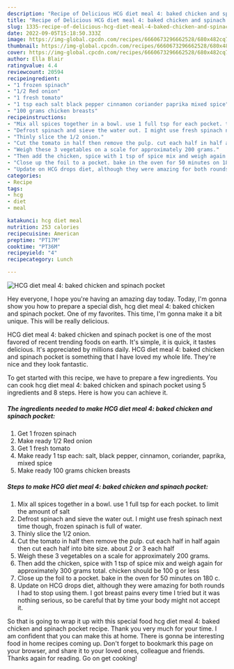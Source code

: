 ```yaml
---
description: "Recipe of Delicious HCG diet meal 4: baked chicken and spinach pocket"
title: "Recipe of Delicious HCG diet meal 4: baked chicken and spinach pocket"
slug: 1335-recipe-of-delicious-hcg-diet-meal-4-baked-chicken-and-spinach-pocket
date: 2022-09-05T15:18:50.333Z
image: https://img-global.cpcdn.com/recipes/6660673296662528/680x482cq70/hcg-diet-meal-4-baked-chicken-and-spinach-pocket-recipe-main-photo.jpg
thumbnail: https://img-global.cpcdn.com/recipes/6660673296662528/680x482cq70/hcg-diet-meal-4-baked-chicken-and-spinach-pocket-recipe-main-photo.jpg
cover: https://img-global.cpcdn.com/recipes/6660673296662528/680x482cq70/hcg-diet-meal-4-baked-chicken-and-spinach-pocket-recipe-main-photo.jpg
author: Ella Blair
ratingvalue: 4.4
reviewcount: 20594
recipeingredient:
- "1 frozen spinach"
- "1/2 Red onion"
- "1 fresh tomato"
- "1 tsp each salt black pepper cinnamon coriander paprika mixed spice"
- "100 grams chicken breasts"
recipeinstructions:
- "Mix all spices together in a bowl. use 1 full tsp for each pocket. to limit the amount of salt"
- "Defrost spinach and sieve the water out. I might use fresh spinach next time though, frozen spinach is full of water."
- "Thinly slice the 1/2 onion."
- "Cut the tomato in half then remove the pulp. cut each half in half again then cut each half into bite size. about 2 or 3 each half"
- "Weigh these 3 vegetables on a scale for approximately 200 grams."
- "Then add the chicken, spice with 1 tsp of spice mix and weigh again for approximately 300 grams total. chicken should be 100 g or less"
- "Close up the foil to a pocket. bake in the oven for 50 minutes on 180 c."
- "Update on HCG drops diet, although they were amazing for both rounds I had to stop using them. I got breast pains every time I tried but it was nothing serious, so be careful that by time your body might not accept it."
categories:
- Recipe
tags:
- hcg
- diet
- meal

katakunci: hcg diet meal 
nutrition: 253 calories
recipecuisine: American
preptime: "PT17M"
cooktime: "PT36M"
recipeyield: "4"
recipecategory: Lunch

---
```



![HCG diet meal 4: baked chicken and spinach pocket](https://img-global.cpcdn.com/recipes/6660673296662528/680x482cq70/hcg-diet-meal-4-baked-chicken-and-spinach-pocket-recipe-main-photo.jpg)

Hey everyone, I hope you're having an amazing day today. Today, I'm gonna show you how to prepare a special dish, hcg diet meal 4: baked chicken and spinach pocket. One of my favorites. This time, I'm gonna make it a bit unique. This will be really delicious.



HCG diet meal 4: baked chicken and spinach pocket is one of the most favored of recent trending foods on earth. It's simple, it is quick, it tastes delicious. It's appreciated by millions daily. HCG diet meal 4: baked chicken and spinach pocket is something that I have loved my whole life. They're nice and they look fantastic.


To get started with this recipe, we have to prepare a few ingredients. You can cook hcg diet meal 4: baked chicken and spinach pocket using 5 ingredients and 8 steps. Here is how you can achieve it.

<!--inarticleads1-->

##### The ingredients needed to make HCG diet meal 4: baked chicken and spinach pocket:

1. Get 1 frozen spinach
1. Make ready 1/2 Red onion
1. Get 1 fresh tomato
1. Make ready 1 tsp each: salt, black pepper, cinnamon, coriander, paprika, mixed spice
1. Make ready 100 grams chicken breasts




<!--inarticleads2-->

##### Steps to make HCG diet meal 4: baked chicken and spinach pocket:

1. Mix all spices together in a bowl. use 1 full tsp for each pocket. to limit the amount of salt
1. Defrost spinach and sieve the water out. I might use fresh spinach next time though, frozen spinach is full of water.
1. Thinly slice the 1/2 onion.
1. Cut the tomato in half then remove the pulp. cut each half in half again then cut each half into bite size. about 2 or 3 each half
1. Weigh these 3 vegetables on a scale for approximately 200 grams.
1. Then add the chicken, spice with 1 tsp of spice mix and weigh again for approximately 300 grams total. chicken should be 100 g or less
1. Close up the foil to a pocket. bake in the oven for 50 minutes on 180 c.
1. Update on HCG drops diet, although they were amazing for both rounds I had to stop using them. I got breast pains every time I tried but it was nothing serious, so be careful that by time your body might not accept it.




So that is going to wrap it up with this special food hcg diet meal 4: baked chicken and spinach pocket recipe. Thank you very much for your time. I am confident that you can make this at home. There is gonna be interesting food in home recipes coming up. Don't forget to bookmark this page on your browser, and share it to your loved ones, colleague and friends. Thanks again for reading. Go on get cooking!
